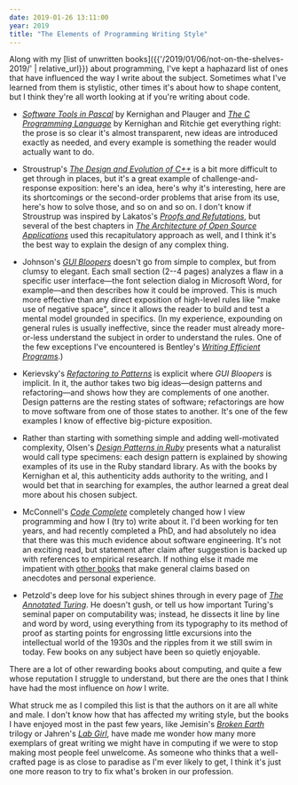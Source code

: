 ```yaml
---
date: 2019-01-26 13:11:00
year: 2019
title: "The Elements of Programming Writing Style"
---
```


Along with my [list of unwritten books]({{'/2019/01/06/not-on-the-shelves-2019/' | relative_url}}) about programming,
I've kept a haphazard list of ones that have influenced the way I write about the subject.
Sometimes what I've learned from them is stylistic,
other times it's about how to shape content,
but I think they're all worth looking at if you're writing about code.

-   *[Software Tools in Pascal](https://www.amazon.com/Software-Tools-Pascal-Brian-Kernighan/dp/0201103427/)*
    by Kernighan and Plauger
    and *[The C Programming Language](https://www.amazon.com/Programming-Language-2nd-Brian-Kernighan/dp/0131103628/)*
    by Kernighan and Ritchie
    get everything right:
    the prose is so clear it's almost transparent,
    new ideas are introduced exactly as needed,
    and every example is something the reader would actually want to do.

-   Stroustrup's *[The Design and Evolution of C++](https://www.amazon.com/Design-Evolution-C-Bjarne-Stroustrup/dp/0201543303/)*
    is a bit more difficult to get through in places,
    but it's a great example of challenge-and-response exposition:
    here's an idea,
    here's why it's interesting,
    here are its shortcomings or the second-order problems that arise from its use,
    here's how to solve those,
    and so on and so on.
    I don't know if Stroustrup was inspired by
    Lakatos's *[Proofs and Refutations](https://www.amazon.com/Proofs-Refutations-Mathematical-Discovery-Philosophy/dp/1107534054/)*,
    but several of the best chapters in *[The Architecture of Open Source Applications](http://aosabook.org)*
    used this recapitulatory approach as well,
    and I think it's the best way to explain the design of any complex thing.

-   Johnson's *[GUI Bloopers](https://www.amazon.com/GUI-Bloopers-2-0-Interactive-Technologies/dp/0123706432/)*
    doesn't go from simple to complex,
    but from clumsy to elegant.
    Each small section (2--4 pages) analyzes a flaw in a specific user interface—the font selection
    dialog in Microsoft Word, for example—and then describes how it could be improved.
    This is much more effective than any direct exposition of high-level rules like "make use of negative space",
    since it allows the reader to build and test a mental model grounded in specifics.
    (In my experience, expounding on general rules is usually ineffective,
    since the reader must already more-or-less understand the subject in order to understand the rules.
    One of the few exceptions I've encountered is
    Bentley's *[Writing Efficient Programs](https://www.amazon.com/Efficient-Programs-Prentice-Hall-Software-1982-05-23/dp/B01N1WX781/)*.)

-   Kerievsky's *[Refactoring to Patterns](https://www.amazon.com/Refactoring-Patterns-Joshua-Kerievsky/dp/0321213351/)*
    is explicit where *GUI Bloopers* is implicit.
    In it,
    the author takes two big ideas—design patterns and refactoring—and shows how they are complements of one another.
    Design patterns are the resting states of software;
    refactorings are how to move software from one of those states to another.
    It's one of the few examples I know of effective big-picture exposition.

-   Rather than starting with something simple and adding well-motivated complexity,
    Olsen's *[Design Patterns in Ruby](https://www.amazon.com/Design-Patterns-Ruby-Russ-Olsen/dp/0321490452/)*
    presents what a naturalist would call type specimens:
    each design pattern is explained by showing examples of its use in the Ruby standard library.
    As with the books by Kernighan et al,
    this authenticity adds authority to the writing,
    and I would bet that in searching for examples,
    the author learned a great deal more about his chosen subject.

-   McConnell's *[Code Complete](https://www.amazon.com/Code-Complete-Practical-Handbook-Construction/dp/0735619670/)*
    completely changed how I view programming and how I (try to) write about it.
    I'd been working for ten years, and had recently completed a PhD,
    and had absolutely no idea that there was this much evidence about software engineering.
    It's not an exciting read,
    but statement after claim after suggestion is backed up with references to empirical research.
    If nothing else
    it made me impatient with [other books](https://www.amazon.com/Pragmatic-Programmer-Journeyman-Master/dp/020161622X/)
    that make general claims based on anecdotes and personal experience.

-   Petzold's deep love for his subject shines through in every page of
    *[The Annotated Turing](https://www.amazon.com/Annotated-Turing-Through-Historic-Computability/dp/0470229055/)*.
    He doesn't gush,
    or tell us how important Turing's seminal paper on computability was;
    instead,
    he dissects it line by line and word by word,
    using everything from its typography to its method of proof
    as starting points for engrossing little excursions into the intellectual world of the 1930s
    and the ripples from it we still swim in today.
    Few books on any subject have been so quietly enjoyable.

There are a lot of other rewarding books about computing,
and quite a few whose reputation I struggle to understand,
but there are the ones that I think have had the most influence on *how* I write.

What struck me as I compiled this list is that the authors on it are all white and male.
I don't know how that has affected my writing style,
but the books I have enjoyed most in the past few years,
like Jemisin's *[Broken Earth](https://www.amazon.com/Broken-Earth-Trilogy-Season-Obelisk/dp/031652719X/)* trilogy
or Jahren's *[Lab Girl](https://www.amazon.com/Lab-Girl-Hope-Jahren/dp/1101873728/)*,
have made me wonder how many more exemplars of great writing we might have in computing
if we were to stop making most people feel unwelcome.
As someone who thinks that a well-crafted page is as close to paradise as I'm ever likely to get,
I think it's just one more reason to try to fix what's broken in our profession.
